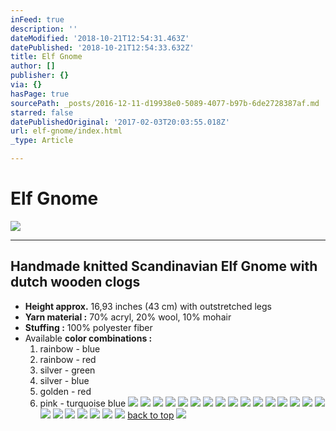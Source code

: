 ```yaml
---
inFeed: true
description: ''
dateModified: '2018-10-21T12:54:31.463Z'
datePublished: '2018-10-21T12:54:33.632Z'
title: Elf Gnome
author: []
publisher: {}
via: {}
hasPage: true
sourcePath: _posts/2016-12-11-d19938e0-5089-4077-b97b-6de2728387af.md
starred: false
datePublishedOriginal: '2017-02-03T20:03:55.018Z'
url: elf-gnome/index.html
_type: Article

---
```

# Elf Gnome
![](https://the-grid-user-content.s3-us-west-2.amazonaws.com/9dc3a30a-4020-49b9-84a0-657c34c53f76.jpg)

---

## Handmade knitted **Scandinavian Elf Gnome** with dutch wooden clogs

* **Height approx.** 16,93 inches (43 cm) with outstretched legs
* **Yarn material :** 70% acryl, 20% wool, 10% mohair
* **Stuffing :** 100% polyester fiber
* Available **color combinations :**
  1. rainbow - blue
  2. rainbow - red
  3. silver - green
  4. silver - blue
  5. golden - red
  6. pink - turquoise blue
![](https://the-grid-user-content.s3-us-west-2.amazonaws.com/7684a5be-7f34-436e-9d5d-78f926c85324.jpg)
![](https://the-grid-user-content.s3-us-west-2.amazonaws.com/e8c42bb0-595c-44e9-ab67-52aff5aa0330.jpg)
![](https://the-grid-user-content.s3-us-west-2.amazonaws.com/4dbbe081-b38b-44ca-822b-9e756b9b86b5.jpg)
![](https://the-grid-user-content.s3-us-west-2.amazonaws.com/e6c76fbc-296c-43c2-9301-7213fd3ab6e7.jpg)
![](https://the-grid-user-content.s3-us-west-2.amazonaws.com/270c238b-ea31-4a99-b4e1-1526d48238e0.jpg)
![](https://the-grid-user-content.s3-us-west-2.amazonaws.com/9701ee0d-de70-4494-9d49-a88df4c1817d.jpg)
![](https://the-grid-user-content.s3-us-west-2.amazonaws.com/ebba6bcd-ad8e-4cc2-9ede-31652241a74e.jpg)
![](https://the-grid-user-content.s3-us-west-2.amazonaws.com/3649d1c3-ea31-4d34-9330-69bf2c8b8085.jpg)
![](https://the-grid-user-content.s3-us-west-2.amazonaws.com/b9fcc028-057d-455e-81a6-792a205f058a.jpg)
![](https://the-grid-user-content.s3-us-west-2.amazonaws.com/8029b692-174f-4cdd-89d8-86051d0365ff.jpg)
![](https://the-grid-user-content.s3-us-west-2.amazonaws.com/1b9de380-202d-4e33-aea8-90a8ccd02910.jpg)
![](https://the-grid-user-content.s3-us-west-2.amazonaws.com/d97aa58a-086a-46fa-841e-20a59a08d11d.jpg)
![](https://the-grid-user-content.s3-us-west-2.amazonaws.com/d0eab8b6-634f-4d85-b157-de42f02e0e45.jpg)
![](https://the-grid-user-content.s3-us-west-2.amazonaws.com/c3e2b571-6aa9-4aaf-b49c-0056b380ce41.jpg)
![](https://the-grid-user-content.s3-us-west-2.amazonaws.com/b9159771-04db-488e-be83-601f97ebf10b.jpg)
![](https://the-grid-user-content.s3-us-west-2.amazonaws.com/dcdd3aeb-a7a1-4006-b006-7a1936c51316.jpg)
![](https://the-grid-user-content.s3-us-west-2.amazonaws.com/e29d3240-6bd4-4480-96af-f57eca4fdc75.jpg)
![](https://the-grid-user-content.s3-us-west-2.amazonaws.com/963f8a56-5802-4345-94ee-81ffecca4fba.jpg)
![](https://the-grid-user-content.s3-us-west-2.amazonaws.com/e8655d2a-1755-43b6-93b2-ef1623fcee94.jpg)
![](https://the-grid-user-content.s3-us-west-2.amazonaws.com/52670767-959b-4c95-98cb-830df7ad97bb.jpg)
![](https://the-grid-user-content.s3-us-west-2.amazonaws.com/dff545a5-828e-4cac-bdbd-9b272538724d.jpg)
![](https://the-grid-user-content.s3-us-west-2.amazonaws.com/9e24797e-da89-40b9-be85-7b5ebd081a8c.jpg)
![](https://the-grid-user-content.s3-us-west-2.amazonaws.com/736a7d26-e8aa-48d7-8712-08605133c3c4.jpg)
[back to top][0]
![](https://the-grid-user-content.s3-us-west-2.amazonaws.com/bccc8c97-438d-47ff-8e51-cfcac41b34af.jpg)

[0]: https://thegrid.ai/lgsignd/elf-gnome